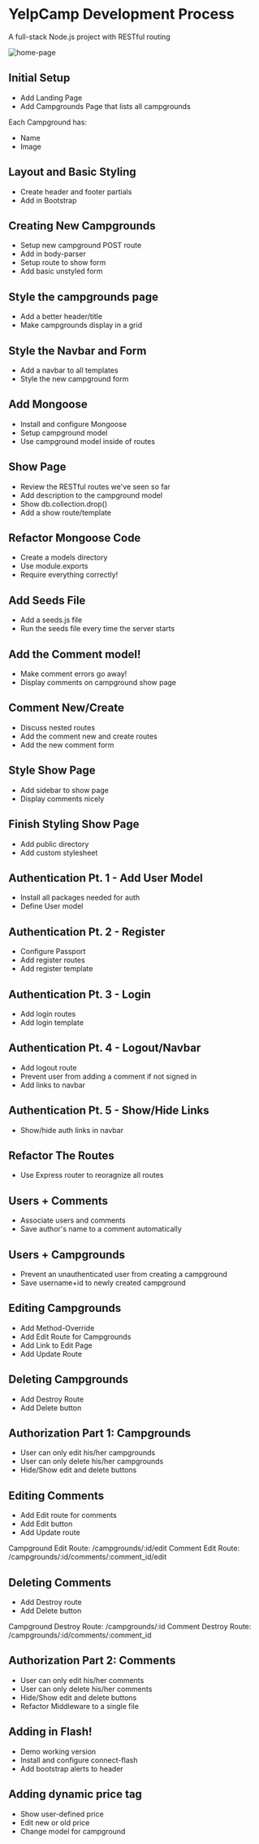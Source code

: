 # YelpCamp Development Process
A full-stack Node.js project with RESTful routing

![home-page](home.png)

## Initial Setup
* Add Landing Page
* Add Campgrounds Page that lists all campgrounds

Each Campground has:
   * Name
   * Image

## Layout and Basic Styling
* Create header and footer partials
* Add in Bootstrap

## Creating New Campgrounds
* Setup new campground POST route
* Add in body-parser
* Setup route to show form
* Add basic unstyled form

## Style the campgrounds page
* Add a better header/title
* Make campgrounds display in a grid

## Style the Navbar and Form
* Add a navbar to all templates
* Style the new campground form

## Add Mongoose
* Install and configure Mongoose
* Setup campground model
* Use campground model inside of routes

## Show Page
* Review the RESTful routes we've seen so far
* Add description to the campground model
* Show db.collection.drop()
* Add a show route/template

## Refactor Mongoose Code
* Create a models directory
* Use module.exports
* Require everything correctly!

## Add Seeds File
* Add a seeds.js file
* Run the seeds file every time the server starts

## Add the Comment model!
* Make comment errors go away!
* Display comments on campground show page

## Comment New/Create
* Discuss nested routes
* Add the comment new and create routes
* Add the new comment form

## Style Show Page
* Add sidebar to show page
* Display comments nicely

## Finish Styling Show Page
* Add public directory
* Add custom stylesheet

## Authentication Pt. 1 - Add User Model
* Install all packages needed for auth
* Define User model 

## Authentication Pt. 2 - Register
* Configure Passport
* Add register routes
* Add register template

## Authentication Pt. 3 - Login
* Add login routes
* Add login template

## Authentication Pt. 4 - Logout/Navbar
* Add logout route
* Prevent user from adding a comment if not signed in
* Add links to navbar

## Authentication Pt. 5 - Show/Hide Links
* Show/hide auth links in navbar 

## Refactor The Routes
* Use Express router to reoragnize all routes

## Users + Comments
* Associate users and comments
* Save author's name to a comment automatically

## Users + Campgrounds
* Prevent an unauthenticated user from creating a campground
* Save username+id to newly created campground

## Editing Campgrounds
* Add Method-Override
* Add Edit Route for Campgrounds
* Add Link to Edit Page
* Add Update Route

## Deleting Campgrounds
* Add Destroy Route
* Add Delete button

## Authorization Part 1: Campgrounds
* User can only edit his/her campgrounds
* User can only delete his/her campgrounds
* Hide/Show edit and delete buttons

## Editing Comments
* Add Edit route for comments
* Add Edit button
* Add Update route

Campground Edit Route: /campgrounds/:id/edit
Comment Edit Route:    /campgrounds/:id/comments/:comment_id/edit

## Deleting Comments
* Add Destroy route
* Add Delete button

Campground Destroy Route: /campgrounds/:id
Comment Destroy Route:    /campgrounds/:id/comments/:comment_id

## Authorization Part 2: Comments
* User can only edit his/her comments
* User can only delete his/her comments
* Hide/Show edit and delete buttons
* Refactor Middleware to a single file

## Adding in Flash!
* Demo working version
* Install and configure connect-flash
* Add bootstrap alerts to header

## Adding dynamic price tag
* Show user-defined price
* Edit new or old price
* Change model for campground
